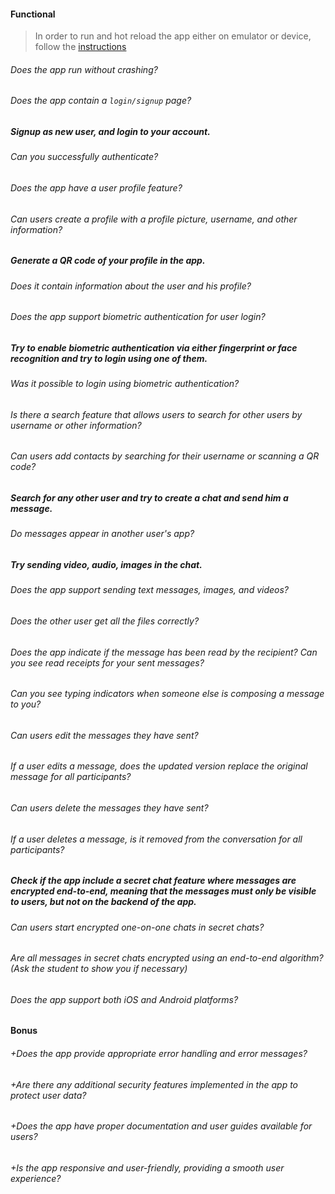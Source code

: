#### Functional

> In order to run and hot reload the app either on emulator or device, follow the [instructions](https://docs.flutter.dev/get-started/test-drive?tab=androidstudio#run-the-app)

###### Does the app run without crashing?

###### Does the app contain a `login/signup` page?

##### Signup as new user, and login to your account.

###### Can you successfully authenticate?

###### Does the app have a user profile feature?

###### Can users create a profile with a profile picture, username, and other information?

##### Generate a QR code of your profile in the app.

###### Does it contain information about the user and his profile?

###### Does the app support biometric authentication for user login?

##### Try to enable biometric authentication via either fingerprint or face recognition and try to login using one of them.

###### Was it possible to login using biometric authentication?

###### Is there a search feature that allows users to search for other users by username or other information?

###### Can users add contacts by searching for their username or scanning a QR code?

##### Search for any other user and try to create a chat and send him a message.

###### Do messages appear in another user's app?

##### Try sending video, audio, images in the chat.

###### Does the app support sending text messages, images, and videos?

###### Does the other user get all the files correctly?

###### Does the app indicate if the message has been read by the recipient? Can you see read receipts for your sent messages?

###### Can you see typing indicators when someone else is composing a message to you?

###### Can users edit the messages they have sent?

###### If a user edits a message, does the updated version replace the original message for all participants?

###### Can users delete the messages they have sent?

###### If a user deletes a message, is it removed from the conversation for all participants?

##### Check if the app include a secret chat feature where messages are encrypted end-to-end, meaning that the messages must only be visible to users, but not on the backend of the app.

###### Can users start encrypted one-on-one chats in secret chats?

###### Are all messages in secret chats encrypted using an end-to-end algorithm? (Ask the student to show you if necessary)

###### Does the app support both iOS and Android platforms?

#### Bonus

###### +Does the app provide appropriate error handling and error messages?

###### +Are there any additional security features implemented in the app to protect user data?

###### +Does the app have proper documentation and user guides available for users?

###### +Is the app responsive and user-friendly, providing a smooth user experience?
